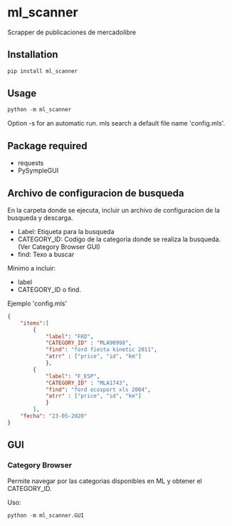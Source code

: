 # ml_scanner
Scrapper de publicaciones de mercadolibre

## Installation

```python
pip install ml_scanner
```

## Usage

```python
python -m ml_scanner
```

Option -s for an automatic run. mls search a default file name 'config.mls'.

## Package required
- requests
- PySympleGUI

## Archivo de configuracion de busqueda

En la carpeta donde se ejecuta, incluir un archivo de configuracion de la busqueda y descarga.
- Label: Etiqueta para la busqueda
- CATEGORY_ID: Codigo de la categoria donde se realiza la busqueda. (Ver Category Browser GUI)
- find: Texo a buscar

Minimo a incluir: 
- label
- CATEGORY_ID o find.

Ejemplo 'config.mls'

```json
{
    "items":[
        {
            "label": "FKD",
            "CATEGORY_ID" : "MLA90998",
            "find": "ford fiesta kinetic 2011",
            "atrr" : ["price", "id", "km"]
            },
        {
            "label": "F_ESP",
            "CATEGORY_ID" : "MLA1743",
            "find": "ford ecosport xls 2004",
            "atrr" : ["price", "id", "km"]
            }
        ],
    "fecha": "23-05-2020"
}
```

## GUI

### Category Browser

Permite navegar por las categorias disponibles en ML y obtener el CATEGORY_ID.

Uso:

```python
python -m ml_scanner.GUI
```
